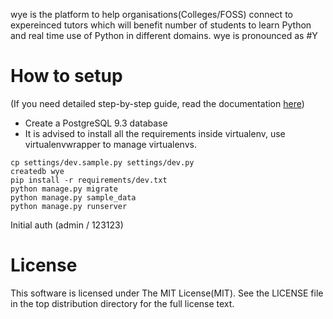 wye is the platform to help organisations(Colleges/FOSS) connect to expereinced tutors which will benefit number of students to learn Python and real time use of Python in different domains. 
wye is pronounced as #Y

How to setup
============

(If you need detailed step-by-step guide, read the documentation [here](docs/setup.md))

 - Create a PostgreSQL 9.3 database
 - It is advised to install all the requirements inside virtualenv, use virtualenvwrapper to manage virtualenvs.

``` 
cp settings/dev.sample.py settings/dev.py
createdb wye
pip install -r requirements/dev.txt
python manage.py migrate
python manage.py sample_data
python manage.py runserver
```

Initial auth (admin / 123123)
 
# License

This software is licensed under The MIT License(MIT). See the LICENSE file in the top distribution directory for the full license text.
